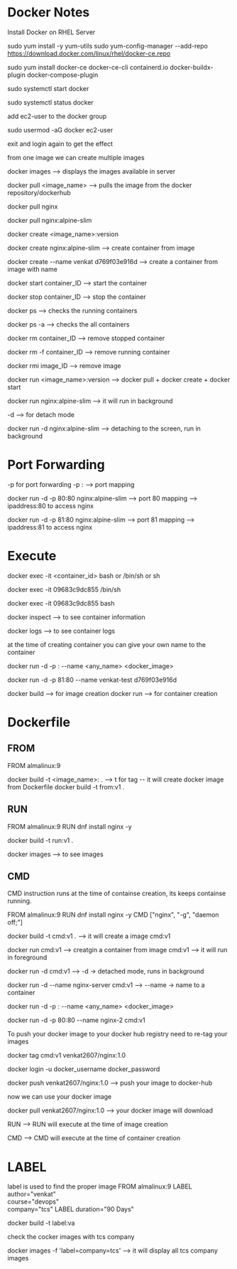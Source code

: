 Docker Notes
===============
Install Docker on RHEL Server

sudo yum install -y yum-utils
sudo yum-config-manager --add-repo https://download.docker.com/linux/rhel/docker-ce.repo

sudo yum install docker-ce docker-ce-cli containerd.io docker-buildx-plugin docker-compose-plugin

sudo systemctl start docker

sudo systemctl status docker

add ec2-user to the docker group

sudo usermod -aG docker ec2-user

exit and login again to get the effect

from one image we can create multiple images

docker images --> displays the images available in server

docker pull <image_name> --> pulls the image from the docker repository/dockerhub

docker pull nginx

docker pull nginx:alpine-slim  

docker create <image_name>:version

docker create nginx:alpine-slim --> create container from image 

docker create --name venkat d769f03e916d --> create a container from image with name

docker start container_ID --> start the container

docker stop container_ID --> stop the container

docker ps --> checks the running containers

docker ps -a --> checks the all containers

docker rm container_ID --> remove stopped container

docker rm -f container_ID --> remove running container

docker rmi image_ID --> remove image 

docker run <image_name>:version --> docker pull + docker create + docker start 

docker run nginx:alpine-slim --> it will run in background

-d --> for detach mode

docker run -d nginx:alpine-slim --> detaching to the screen, run in background

Port Forwarding
===============
-p for port forwarding
-p <host-port>:<container-port> --> port mapping

docker run -d -p 80:80 nginx:alpine-slim --> port 80 mapping --> ipaddress:80 to access nginx

docker run -d -p 81:80 nginx:alpine-slim --> port 81 mapping --> ipaddress:81 to access nginx

Execute 
========
docker exec -it <container_id> bash or /bin/sh or sh

docker exec -it 09683c9dc855 /bin/sh

docker exec -it 09683c9dc855 bash

docker inspect <container-id>  --> to see container information

docker logs <container-id>  --> to see container logs

at the time of creating container you can give your own name to the container

docker run -d -p <host-port>:<container-port> --name <any_name> <docker_image>

docker run -d -p 81:80 --name venkat-test d769f03e916d

docker build --> for image creation
docker run --> for container creation

Dockerfile
==========
FROM 
-----

FROM almalinux:9


docker build -t <image_name>:<version> .  --> t for tag -- it will create docker image from Dockerfile
docker build -t from:v1 .

RUN
---

FROM almalinux:9
RUN dnf install nginx -y

docker build -t run:v1 .

docker images --> to see images

CMD
---
CMD instruction runs at the time of containse creation, its keeps containse running.

FROM almalinux:9
RUN dnf install nginx -y
CMD ["nginx", "-g", "daemon off;"]

docker build -t cmd:v1 .  --> it will create a image cmd:v1

docker run cmd:v1 --> creatgin a container from image cmd:v1 --> it will run in foreground

docker run -d cmd:v1 --> -d -> detached mode, runs in background

docker run -d --name nginx-server cmd:v1 --> --name -> name to a container 

docker run -d -p <host-port>:<container-port> --name <any_name> <docker_image>

docker run -d -p 80:80 --name nginx-2 cmd:v1


To push your docker image to your docker hub registry need to re-tag your images

docker tag cmd:v1 venkat2607/nginx:1.0

docker login -u docker_username
docker_password

docker push venkat2607/nginx:1.0 --> push your image to docker-hub

now we can use your docker image 

docker pull venkat2607/nginx:1.0  --> your docker image will download

RUN --> RUN will execute at the time of image creation

CMD --> CMD will execute at the time of container creation

LABEL
=====
label is used to find the proper image
FROM almalinux:9
LABEL author="venkat" \
    course="devops" \
    company="tcs"
LABEL duration="90 Days"

docker build -t label:va

check the cocker images with tcs company

docker images -f 'label=company=tcs' --> it will display all tcs company images

